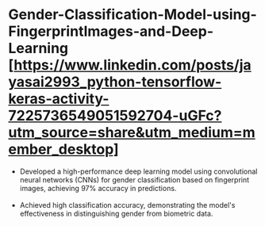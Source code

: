 # Gender-Classification-Model-using-FingerprintImages-and-Deep-Learning [https://www.linkedin.com/posts/jayasai2993_python-tensorflow-keras-activity-7225736549051592704-uGFc?utm_source=share&utm_medium=member_desktop]
-  Developed a high-performance deep learning model using convolutional neural networks (CNNs) for gender classification based on fingerprint images, achieving 97% accuracy in predictions.<br/><br/>
-  Achieved high classification accuracy, demonstrating the model's effectiveness in distinguishing gender from biometric data.
